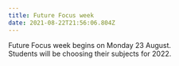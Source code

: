```yaml
---
title: Future Focus week
date: 2021-08-22T21:56:06.804Z
---
```

Future Focus week begins on Monday 23 August.  
Students will be choosing their subjects for 2022.

